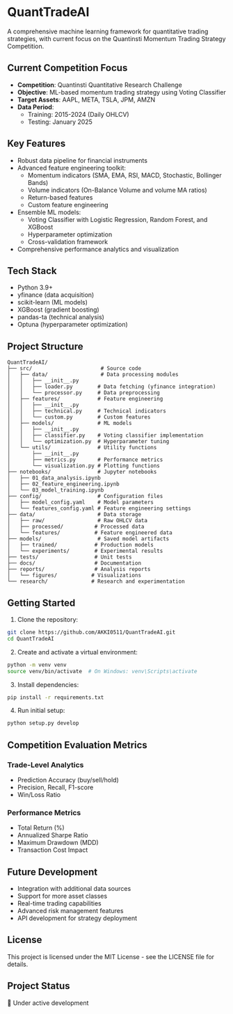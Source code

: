 # QuantTradeAI

A comprehensive machine learning framework for quantitative trading strategies, with current focus on the Quantinsti Momentum Trading Strategy Competition.

## Current Competition Focus
- **Competition**: Quantinsti Quantitative Research Challenge
- **Objective**: ML-based momentum trading strategy using Voting Classifier
- **Target Assets**: AAPL, META, TSLA, JPM, AMZN
- **Data Period**: 
  - Training: 2015-2024 (Daily OHLCV)
  - Testing: January 2025

## Key Features
- Robust data pipeline for financial instruments
- Advanced feature engineering toolkit:
  - Momentum indicators (SMA, EMA, RSI, MACD, Stochastic, Bollinger Bands)
  - Volume indicators (On-Balance Volume and volume MA ratios)
  - Return-based features
  - Custom feature engineering
- Ensemble ML models:
  - Voting Classifier with Logistic Regression, Random Forest, and XGBoost
  - Hyperparameter optimization
  - Cross-validation framework
- Comprehensive performance analytics and visualization

## Tech Stack
- Python 3.9+
- yfinance (data acquisition)
- scikit-learn (ML models)
- XGBoost (gradient boosting)
- pandas-ta (technical analysis)
- Optuna (hyperparameter optimization)

## Project Structure
```
QuantTradeAI/
├── src/                      # Source code
│   ├── data/                 # Data processing modules
│   │   ├── __init__.py
│   │   ├── loader.py        # Data fetching (yfinance integration)
│   │   └── processor.py     # Data preprocessing
│   ├── features/            # Feature engineering
│   │   ├── __init__.py
│   │   ├── technical.py     # Technical indicators
│   │   └── custom.py        # Custom features
│   ├── models/              # ML models
│   │   ├── __init__.py
│   │   ├── classifier.py    # Voting classifier implementation
│   │   └── optimization.py  # Hyperparameter tuning
│   └── utils/               # Utility functions
│       ├── __init__.py
│       ├── metrics.py       # Performance metrics
│       └── visualization.py # Plotting functions
├── notebooks/               # Jupyter notebooks
│   ├── 01_data_analysis.ipynb
│   ├── 02_feature_engineering.ipynb
│   └── 03_model_training.ipynb
├── config/                  # Configuration files
│   ├── model_config.yaml    # Model parameters
│   └── features_config.yaml # Feature engineering settings
├── data/                    # Data storage
│   ├── raw/                 # Raw OHLCV data
│   ├── processed/          # Processed data
│   └── features/           # Feature engineered data
├── models/                  # Saved model artifacts
│   ├── trained/            # Production models
│   └── experiments/        # Experimental results
├── tests/                  # Unit tests
├── docs/                   # Documentation
├── reports/                # Analysis reports
│   └── figures/           # Visualizations
└── research/              # Research and experimentation
```

## Getting Started

1. Clone the repository:
```bash
git clone https://github.com/AKKI0511/QuantTradeAI.git
cd QuantTradeAI
```

2. Create and activate a virtual environment:
```bash
python -m venv venv
source venv/bin/activate  # On Windows: venv\Scripts\activate
```

3. Install dependencies:
```bash
pip install -r requirements.txt
```

4. Run initial setup:
```bash
python setup.py develop
```

## Competition Evaluation Metrics

### Trade-Level Analytics
- Prediction Accuracy (buy/sell/hold)
- Precision, Recall, F1-score
- Win/Loss Ratio

### Performance Metrics
- Total Return (%)
- Annualized Sharpe Ratio
- Maximum Drawdown (MDD)
- Transaction Cost Impact

## Future Development
- Integration with additional data sources
- Support for more asset classes
- Real-time trading capabilities
- Advanced risk management features
- API development for strategy deployment

## License
This project is licensed under the MIT License - see the LICENSE file for details.

## Project Status
🚧 Under active development
